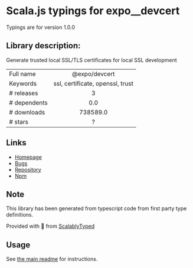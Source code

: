 
# Scala.js typings for expo__devcert

Typings are for version 1.0.0

## Library description:
Generate trusted local SSL/TLS certificates for local SSL development

|                    |                 |
| ------------------ | :-------------: |
| Full name          | @expo/devcert |
| Keywords           | ssl, certificate, openssl, trust |
| # releases         | 3 |
| # dependents       | 0.0 |
| # downloads        | 738589.0 |
| # stars            | ? |

## Links
- [Homepage](https://github.com/expo/devcert#readme)
- [Bugs](https://github.com/expo/devcert/issues)
- [Repository](https://github.com/expo/devcert)
- [Npm](https://www.npmjs.com/package/%40expo%2Fdevcert)
    


## Note
This library has been generated from typescript code from first party type definitions.

Provided with :purple_heart: from [ScalablyTyped](https://github.com/oyvindberg/ScalablyTyped)

## Usage
See [the main readme](../../readme.md) for instructions.


